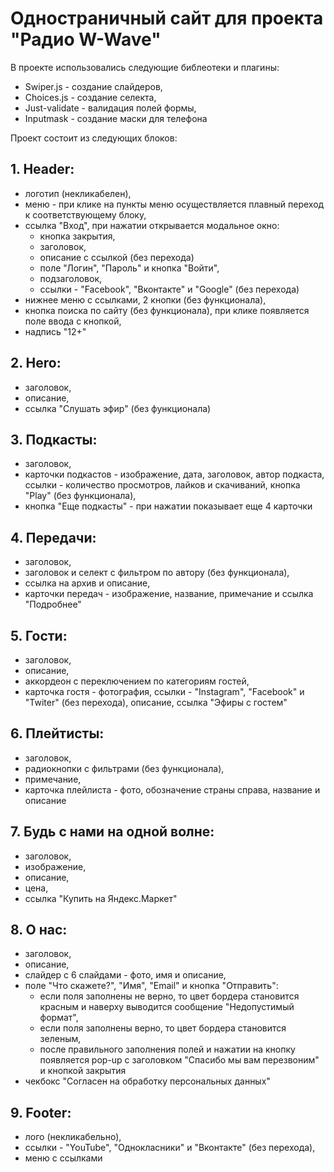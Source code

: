 # Одностраничный сайт для проекта "Радио W-Wave"

В проекте использовались следующие библеотеки и плагины:

- Swiper.js - создание слайдеров,
- Choices.js - создание селекта,
- Just-validate - валидация полей формы,
- Inputmask - создание маски для телефона

Проект состоит из следующих блоков:

## 1. Header:
- логотип (некликабелен),
- меню - при клике на пункты меню осуществляется плавный переход к соответствующему блоку,
- ссылка "Вход", при нажатии открывается модальное окно:
  - кнопка закрытия,
  - заголовок,
  - описание с ссылкой (без перехода)
  - поле "Логин", "Пароль" и кнопка "Войти",
  - подзаголовок,
  - ссылки - "Facebook", "Вконтакте" и "Google" (без перехода)
- нижнее меню с ссылками, 2 кнопки (без функционала),
- кнопка поиска по сайту (без функционала), при клике появляется поле ввода с кнопкой,
- надпись "12+"

## 2. Hero:
- заголовок,
- описание,
- ссылка "Слушать эфир" (без функционала)

## 3. Подкасты:
- заголовок,
- карточки подкастов - изображение, дата, заголовок, автор подкаста, ссылки - количество просмотров, лайков и скачиваний, кнопка "Play" (без функционала),
- кнопка "Еще подкасты" - при нажатии показывает еще 4 карточки

## 4. Передачи:
- заголовок,
- заголовок и селект с фильтром по автору (без функционала),
- ссылка на архив и описание,
- карточки передач - изображение, название, примечание и ссылка "Подробнее"

## 5. Гости:
- заголовок,
- описание,
- аккордеон с переключением по категориям гостей,
- карточка гостя - фотография, ссылки - "Instagram", "Facebook" и "Twiter" (без перехода), описание, ссылка "Эфиры с гостем"

## 6. Плейтисты:
- заголовок,
- радиокнопки с фильтрами (без функционала),
- примечание,
- карточка плейлиста - фото, обозначение страны справа, название и описание

## 7. Будь с нами на одной волне:
- заголовок,
- изображение,
- описание,
- цена,
- ссылка "Купить на Яндекс.Маркет"

## 8. О нас:
- заголовок,
- описание,
- слайдер с 6 слайдами - фото, имя и описание,
- поле "Что скажете?", "Имя", "Email" и кнопка "Отправить":
  - если поля заполнены не верно, то цвет бордера становится красным и наверху выводится сообщение "Недопустимый формат",
  - если поля заполнены верно, то цвет бордера становится зеленым,
  - после правильного заполнения полей и нажатии на кнопку появляется pop-up с заголовком "Спасибо мы вам перезвоним" и кнопкой закрытия
- чекбокс "Согласен на обработку персональных данных"

## 9. Footer:
- лого (некликабельно),
- ссылки - "YouTube", "Однокласники" и "Вконтакте" (без перехода),
- меню с ссылками

